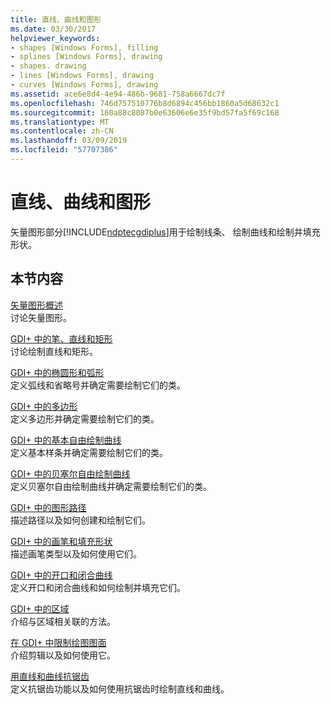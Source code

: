 ```yaml
---
title: 直线、曲线和图形
ms.date: 03/30/2017
helpviewer_keywords:
- shapes [Windows Forms], filling
- splines [Windows Forms], drawing
- shapes. drawing
- lines [Windows Forms], drawing
- curves [Windows Forms], drawing
ms.assetid: ace6e8d4-4e94-486b-9681-758a6667dc7f
ms.openlocfilehash: 746d757510776b8d6894c456bb1860a5d68632c1
ms.sourcegitcommit: 160a88c8087b0e63606e6e35f9bd57fa5f69c168
ms.translationtype: MT
ms.contentlocale: zh-CN
ms.lasthandoff: 03/09/2019
ms.locfileid: "57707386"
---
```

# <a name="lines-curves-and-shapes"></a>直线、曲线和图形
矢量图形部分[!INCLUDE[ndptecgdiplus](../../../../includes/ndptecgdiplus-md.md)]用于绘制线条、 绘制曲线和绘制并填充形状。  
  
## <a name="in-this-section"></a>本节内容  
 [矢量图形概述](vector-graphics-overview.md)  
 讨论矢量图形。  
  
 [GDI+ 中的笔、直线和矩形](pens-lines-and-rectangles-in-gdi.md)  
 讨论绘制直线和矩形。  
  
 [GDI+ 中的椭圆形和弧形](ellipses-and-arcs-in-gdi.md)  
 定义弧线和省略号并确定需要绘制它们的类。  
  
 [GDI+ 中的多边形](polygons-in-gdi.md)  
 定义多边形并确定需要绘制它们的类。  
  
 [GDI+ 中的基本自由绘制曲线](cardinal-splines-in-gdi.md)  
 定义基本样条并确定需要绘制它们的类。  
  
 [GDI+ 中的贝塞尔自由绘制曲线](bezier-splines-in-gdi.md)  
 定义贝塞尔自由绘制曲线并确定需要绘制它们的类。  
  
 [GDI+ 中的图形路径](graphics-paths-in-gdi.md)  
 描述路径以及如何创建和绘制它们。  
  
 [GDI+ 中的画笔和填充形状](brushes-and-filled-shapes-in-gdi.md)  
 描述画笔类型以及如何使用它们。  
  
 [GDI+ 中的开口和闭合曲线](open-and-closed-curves-in-gdi.md)  
 定义开口和闭合曲线和如何绘制并填充它们。  
  
 [GDI+ 中的区域](regions-in-gdi.md)  
 介绍与区域相关联的方法。  
  
 [在 GDI+ 中限制绘图图面](restricting-the-drawing-surface-in-gdi.md)  
 介绍剪辑以及如何使用它。  
  
 [用直线和曲线抗锯齿](antialiasing-with-lines-and-curves.md)  
 定义抗锯齿功能以及如何使用抗锯齿时绘制直线和曲线。
